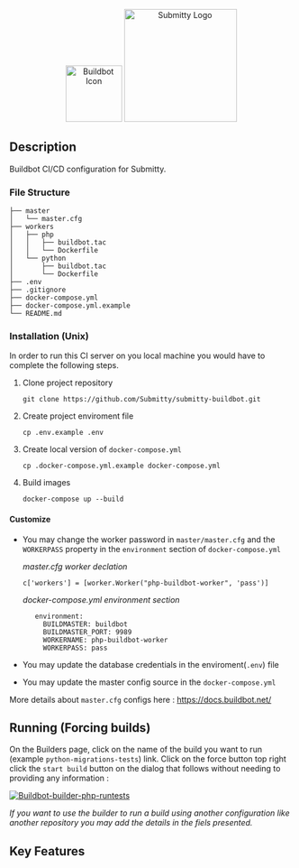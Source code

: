 <p align="center">
 <img src="https://buildbot.net/img/nut.svg" alt="Buildbot Icon" height="100"> <img src="https://submitty.org/images/submitty_logo.png" alt="Submitty Logo" width="200px"/>
</p>


## Description
Buildbot CI/CD configuration for Submitty.

### File Structure
```
├── master
│   └── master.cfg
├── workers
│   ├── php
│   │   ├── buildbot.tac
│   │   └── Dockerfile
│   └── python
│       ├── buildbot.tac
│       └── Dockerfile
├── .env
├── .gitignore
├── docker-compose.yml
├── docker-compose.yml.example
└── README.md
```

### Installation (Unix)

In order to run this CI server on you local machine you would have to complete the following steps.

1. Clone project repository

   `git clone https://github.com/Submitty/submitty-buildbot.git`
2. Create project enviroment file
   
   `cp .env.example .env`
3. Create local version of `docker-compose.yml`
   
   `cp .docker-compose.yml.example docker-compose.yml`
4. Build images
   
   `docker-compose up --build`

#### Customize

- You may change the worker password in `master/master.cfg` and the `WORKERPASS` property in the `environment` section of `docker-compose.yml`
  
  *master.cfg worker declation*
   ```
   c['workers'] = [worker.Worker("php-buildbot-worker", 'pass')]
   ```

  *docker-compose.yml environment section*
   ```
      environment:
        BUILDMASTER: buildbot
        BUILDMASTER_PORT: 9989
        WORKERNAME: php-buildbot-worker
        WORKERPASS: pass
   ```
- You may update the database credentials in the enviroment(`.env`) file 
- You may update the master config source in the `docker-compose.yml` 
  
More details about `master.cfg` configs here : https://docs.buildbot.net/


## Running (Forcing builds)

On the Builders page, click on the name of the build you want to run (example `python-migrations-tests`) link. Click on the force button top right click the `start build` button on the dialog that follows without needing to providing any information :

<a href="https://ibb.co/64RzTyR"><img src="https://i.ibb.co/FBb2yhb/Buildbot-builder-php-runtests.png" alt="Buildbot-builder-php-runtests" border="0"></a>

_If you want to use the builder to run a build using another configuration like another repository you may add the details in the fiels presented._



## Key Features